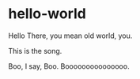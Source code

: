 # hello-world
Hello There, you mean old world, you.

This is the song.

Boo, I say, Boo. Booooooooooooooo.
